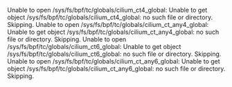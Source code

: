 Unable to open /sys/fs/bpf/tc/globals/cilium_ct4_global: Unable to get object /sys/fs/bpf/tc/globals/cilium_ct4_global: no such file or directory. Skipping.
Unable to open /sys/fs/bpf/tc/globals/cilium_ct_any4_global: Unable to get object /sys/fs/bpf/tc/globals/cilium_ct_any4_global: no such file or directory. Skipping.
Unable to open /sys/fs/bpf/tc/globals/cilium_ct6_global: Unable to get object /sys/fs/bpf/tc/globals/cilium_ct6_global: no such file or directory. Skipping.
Unable to open /sys/fs/bpf/tc/globals/cilium_ct_any6_global: Unable to get object /sys/fs/bpf/tc/globals/cilium_ct_any6_global: no such file or directory. Skipping.
